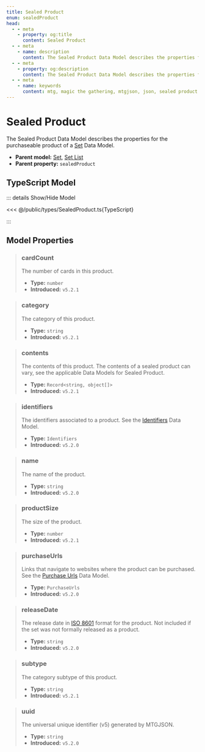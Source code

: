 ```yaml
---
title: Sealed Product
enum: sealedProduct
head:
  - - meta
    - property: og:title
      content: Sealed Product
  - - meta
    - name: description
      content: The Sealed Product Data Model describes the properties for the purchaseable product of a Set Data Model.
  - - meta
    - property: og:description
      content: The Sealed Product Data Model describes the properties for the purchaseable product of a Set Data Model.
  - - meta
    - name: keywords
      content: mtg, magic the gathering, mtgjson, json, sealed product
---
```


# Sealed Product

The Sealed Product Data Model describes the properties for the purchaseable product of a [Set](/data-models/set/) Data Model.

- **Parent model:** [Set](/data-models/set/), [Set List](/data-models/set-list/)
- **Parent property:** `sealedProduct`

## TypeScript Model

::: details Show/Hide Model

<<< @/public/types/SealedProduct.ts{TypeScript}

:::

## Model Properties

> ### cardCount <Badge type="warning" text="optional" />
>
> The number of cards in this product.
>
> - **Type:** `number`
> - **Introduced:** `v5.2.1`

> ### category <Badge type="warning" text="optional" />
>
> The category of this product.
>
> - **Type:** `string`
> - **Introduced:** `v5.2.1`

> ### contents <Badge type="warning" text="optional" />
>
> The contents of this product. The contents of a sealed product can vary, see the applicable Data Models for Sealed Product.
>
> - **Type:** `Record<string, object[]>`
> - **Introduced:** `v5.2.1`

> ### identifiers
>
> The identifiers associated to a product. See the [Identifiers](/data-models/identifiers/) Data Model.
>
> - **Type:** `Identifiers`
> - **Introduced:** `v5.2.0`

> ### name
>
> The name of the product.
>
> - **Type:** `string`
> - **Introduced:** `v5.2.0`

> ### productSize <Badge type="warning" text="optional" />
>
> The size of the product.
>
> - **Type:** `number`
> - **Introduced:** `v5.2.1`

> ### purchaseUrls
>
> Links that navigate to websites where the product can be purchased. See the [Purchase Urls](/data-models/purchase-urls/) Data Model.
>
> - **Type:** `PurchaseUrls`
> - **Introduced:** `v5.2.0`

> ### releaseDate <Badge type="warning" text="optional" />
>
> The release date in [ISO 8601](https://www.iso.org/iso-8601-date-and-time-format.html) format for the product. Not included if the set was not formally released as a product.
>
> - **Type:** `string`
> - **Introduced:** `v5.2.0`

> ### subtype <Badge type="warning" text="optional" />
>
> The category subtype of this product.
>
> - **Type:** `string`
> - **Introduced:** `v5.2.1`

> ### uuid
>
> The universal unique identifier (v5) generated by MTGJSON.
>
> - **Type:** `string`
> - **Introduced:** `v5.2.0`
